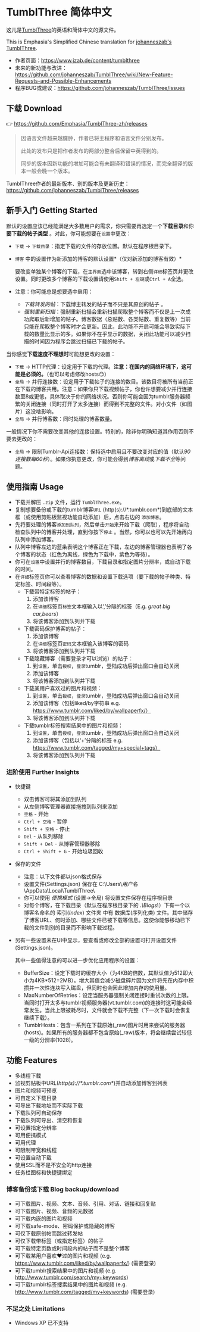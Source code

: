 # TumblThree 简体中文

这儿是[TumblThree](https://github.com/johanneszab/TumblThree)的英语和简体中文的源文件。

This is Emphasia's Simplified Chinese translation for [johanneszab's TumblThree](https://github.com/johanneszab/TumblThree).

- 作者页面：https://www.jzab.de/content/tumblthree
- 未来的新功能与改进：https://github.com/johanneszab/TumblThree/wiki/New-Feature-Requests-and-Possible-Enhancements
- 程序BUG或建议：https://github.com/johanneszab/TumblThree/issues

## 下载 Download

👉 https://github.com/Emphasia/TumblThree-zh/releases

> 因语言文件越来越臃肿，作者已将主程序和语言文件分别发布。
>
> 此处的发布只是把作者发布的两部分整合后保留中英得到的。
>
> 同步的版本因新功能的增加可能会有未翻译和错误的情况，而完全翻译的版本一般会晚一个版本。

TumblThree作者的最新版本、别的版本及更新历史： https://github.com/johanneszab/TumblThree/releases

## 新手入门 Getting Started

默认的设置应该已经能满足大多数用户的需求，你只需要再选定一个**下载目录**和你**要下载的帖子类型** 。对此，你可能想要在`设置`中更改：

- `下载` -> `下载目录`：指定下载的文件的存放位置。默认在程序根目录下。
- `博客` 中的设置作为新添加的博客的默认设置*（仅对新添加的博客有效）*

  要改变单独某个博客的下载，在`主界面`选中该博客，转到右侧`详细`标签页并更改设置。同时更改多个博客的下载设置请使用`Shift + 左键`或`Ctrl + A`全选。
- 注意：你可能总是想要选中启用：
  - _下载转发的帖_：下载博主转发的帖子而不只是其原创的帖子 。
  - _强制重新扫描_：强制重新扫描会重新扫描爬取整个博客而不仅是上一次成功爬取后新增加的帖子。博客数据（总贴数、各类帖数、重复数等）当前只能在爬取整个博客时才会更新。因此，此功能不开启可能会导致实际下载的数量比显示的多。如果你不在乎显示的数据，关闭此功能可以减少扫描的时间因为程序会跳过扫描已下载的帖子。

当你感觉**下载速度不理想时**可能想更改的设置：

- `下载` -> HTTP代理：设定用于下载的代理。**注意：在国内的网络环境下，这可能是必须的。**（也可以考虑修改hosts😏）
- `全局` -> 并行连接数：设定用于下载帖子的连接的数目。该数目将被所有当前正在下载的博客共用。注意：如果你只下载视频帖子，你也许想要减少并行连接数至8或更低，具体取决于你的网络状况。否则你可能会因为tumblr服务器频繁的关闭连接（同时打开了太多连接）而得到不完整的文件。对小文件（如图片）这没啥影响。
- `全局` -> 并行博客数：同时处理的博客数量。

一般情况下你不需要改变其他的连接设置。特别的，除非你明确知道其作用否则不要去更改的：

- `全局` -> 限制Tumblr-Api连接数：保持选中启用且不要改变对应的值（默认*90连接数每60秒*）。如果你执意更改，你可能会得到*博客离线*或*下载不全*等问题。

## 使用指南 Usage

- 下载并解压 `.zip` 文件，运行 `TumblThree.exe`。
- 复制想要备份或下载的tumblr博客`URL` (http(s)://\*.tumblr.com\*)到底部的文本框（或使用剪贴板监视功能自动添加）后，点击右边的 `添加博客`。
- 先将要处理的博客`添加到队列`，然后单击`开始`来开始下载（爬取），程序将自动检查队列中的博客并处理，直到你按下`停止` 。当然，你可以也可以先开始再向队列中添加博客。
- 队列中博客左边的蓝条表明这个博客正在下载，左边的博客管理器也表明了各个博客的状态（红色为离线，绿色为下载中，紫色为等待）。
- 你可在`设置`中设置并行的博客数目，下载目录和指定图片分辨率，或自动下载的时间。
- 在`详细`标签页你可以查看博客的数据和设置下载选项（要下载的帖子种类、特定标签、时间段等）。
  - 下载带特定标签的帖子：
    1. 添加该博客
    2. 在`详细`标签页`标签`文本框输入以‘,’分隔的标签（E.g. _great big car,bears_）
    3. 将该博客添加到队列并下载
  - 下载密码保护博客的帖子：
    1. 添加该博客
    2. 在`详细`标签页`密码`文本框输入该博客的密码
    3. 将该博客添加到队列并下载
  - 下载隐藏博客（需要登录才可以浏览）的帖子：
    1. 到`设置`，单击`授权`，`登录`tumblr，登陆成功后弹出窗口会自动关闭
    2. 添加该博客
    3. 将该博客添加到队列并下载
  - 下载某用户喜欢过的图片和视频：
    1. 到`设置`，单击`授权`，`登录`tumblr，登陆成功后弹出窗口会自动关闭
    2. 添加该博客（包括liked/by字符串 e.g. https://www.tumblr.com/liked/by/wallpaperfx/）
    3. 将该博客添加到队列并下载
  - 下载tumblr标签搜索结果中的图片和视频：
    1. 到`设置`，单击`授权`，`登录`tumblr，登陆成功后弹出窗口会自动关闭
    2. 添加该博客（包括以‘+’分隔的标签 e.g.  https://www.tumblr.com/tagged/my+special+tags）
    3. 将该博客添加到队列并下载


### 进阶使用 Further Insights

- 快捷键
  - 双击博客可将其添加到队列
  - 从左侧博客管理器直接拖拽到队列来添加
  - `空格` - 开始
  - `Ctrl + 空格` - 暂停
  - `Shift + 空格` - 停止
  - `Del` - 从队列移除
  - `Shift + Del` - 从博客管理器移除
  - `Ctrl + Shift + G` - 开始垃圾回收

- 保存的文件
  - 注意：以下文件都以json格式保存
  - 设置文件(Settings.json) 保存在 C:\\Users\\*用户名*\\AppData\\Local\\TumblThree\\
  - 你可以使用 *便携模式* (设置->全局) 将设置文件保存在程序根目录
  - 对每个博客，在下载目录（默认在程序根目录下的 _.\\Blogs\\_）下有一个以博客名命名的 索引(*Index*) 文件夹 中有 数据库(序列化类) 文件。其中储存了博客URL、何时添加、哪些文件已被下载等信息。这使你能够移动已下载的文件到别的目录而不影响下载过程。

- 另有一些设置未在UI中显示，要查看或修改全部的设置可打开设置文件(Settings.json)。

  其中一些值得注意的可以进一步优化应用程序的设置：

  - BufferSize：设定下载时的缓存大小（为4KB的倍数，其默认值为512即大小为4KB*512=2MB）。增大其值会减少磁盘碎片因为文件将先在内存中积攒并一次性连块写入磁盘，但同时也会因此增加内存的使用量。
  - MaxNumberOfRetries：设定当服务器强制关闭连接时重试次数的上限。当同时打开太多与tumblr视频服务器(vt.tumblr.com)的连接时这可能会经常发生。当此上限被耗尽时，文件就会下载不完整（下一次下载时会恢复继续下载）。
  - TumblrHosts：包含一系列在下载原始(\_raw)图片时用来尝试的服务器(hosts)。如果所有的服务器都不包含原始(\_raw)版本，将会继续尝试较低一级的分辨率(1028)。

## 功能 Features

* 多线程下载
* 监视剪贴板中URL(*http(s)://\*.tumblr.com\**)并自动添加博客到列表
* 图片和视频可预览
* 可自定义下载目录
* 可导出下载地址而不实际下载
* 下载队列可自动保存
* 下载队列可导出、清空和恢复
* 可设置指定分辨率
* 可用便携模式
* 可用代理
* 可限制带宽和线程
* 可设置自动下载
* 使用SSL而不是不安全的http连接
* 任务栏图标和快捷键绑定

### 博客备份或下载 Blog backup/download

* 可下载图片、视频、文本、音频、引用、对话、链接和回复贴
* 可下载图片、视频、音频的元数据
* 可下载内嵌的图片和视频
* 可下载safe-mode、密码保护或隐藏的博客
* 可仅下载原创帖而跳过转发帖
* 可仅下载带标签（或指定标签）的帖子
* 可下载特定页数或时间段内的帖子而不是整个博客
* 可下载某用户喜欢❤过的图片和视频 (e.g. https://www.tumblr.com/liked/by/wallpaperfx/) (需要登录)
* 可下载tumblr搜索结果中的图片和视频 (e.g. http://www.tumblr.com/search/my+keywords)
* 可下载tumblr标签搜索结果中的图片和视频 (e.g. http://www.tumblr.com/tagged/my+keywords) (需要登录)


### 不足之处 Limitations

- Windows XP 已不支持
